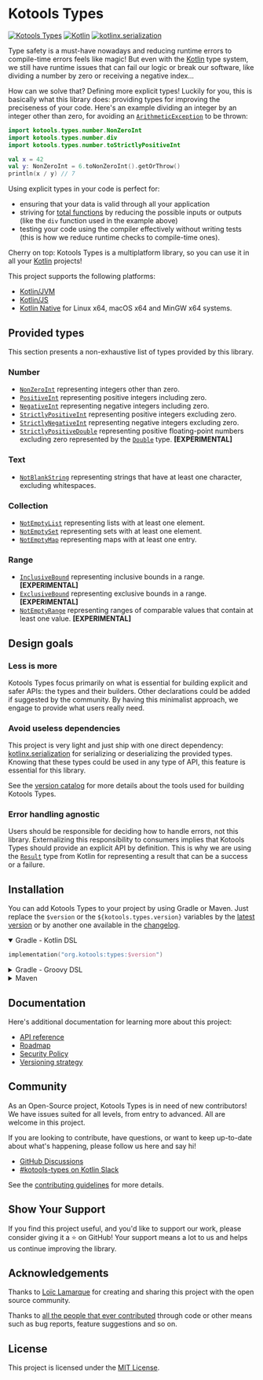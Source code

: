 <!--
    Copyright 2022-2023 Loïc Lamarque, Kotools S.A.S.U.
    Use of this source code is governed by the MIT license.
-->

# Kotools Types

[![Kotools Types][kotools-types-badge]][kotools-types-project]
[![Kotlin][kotlin-badge]][kotlin]
[![kotlinx.serialization][kotlinx.serialization-badge]][kotlinx.serialization]

Type safety is a must-have nowadays and reducing runtime errors to compile-time
errors feels like magic!
But even with the [Kotlin] type system, we still have runtime issues that can
fail our logic or break our software, like dividing a number by zero or
receiving a negative index...

How can we solve that? Defining more explicit types!
Luckily for you, this is basically what this library does: providing types for
improving the preciseness of your code.
Here's an example dividing an integer by an integer other than zero, for
avoiding an [`ArithmeticException`][kotlin.ArithmeticException] to be thrown:

```kotlin
import kotools.types.number.NonZeroInt
import kotools.types.number.div
import kotools.types.number.toStrictlyPositiveInt

val x = 42
val y: NonZeroInt = 6.toNonZeroInt().getOrThrow()
println(x / y) // 7
```

Using explicit types in your code is perfect for:

- ensuring that your data is valid through all your application
- striving for [total functions][total-functions] by reducing the possible
  inputs or outputs (like the `div` function used in the example above)
- testing your code using the compiler effectively without writing tests (this
  is how we reduce runtime checks to compile-time ones).

Cherry on top: Kotools Types is a multiplatform library, so you can use it in
all your [Kotlin] projects!

This project supports the following platforms:
- [Kotlin/JVM]
- [Kotlin/JS]
- [Kotlin Native][kotlin-native] for Linux x64, macOS x64 and MinGW x64 systems.

[kotools-types-badge]: https://img.shields.io/static/v1?label=version&message=4.3.1&color=blue
[kotools-types-project]: https://github.com/kotools/types
[kotlin]: https://kotlinlang.org
[kotlin-badge]: https://img.shields.io/badge/kotlin-1.7.21-blue?logo=kotlin
[kotlin-native]: https://kotlinlang.org/docs/native-overview.html
[kotlin/js]: https://kotlinlang.org/docs/js-overview.html
[kotlin/jvm]: https://kotlinlang.org/docs/jvm-get-started.html
[kotlin.ArithmeticException]: https://kotlinlang.org/api/latest/jvm/stdlib/kotlin/-arithmetic-exception
[kotlinx.serialization]: https://github.com/Kotlin/kotlinx.serialization
[kotlinx.serialization-badge]: https://img.shields.io/badge/kotlinx.serialization-1.4.1-blue
[total-functions]: https://xlinux.nist.gov/dads/HTML/totalfunc.html

## Provided types

This section presents a non-exhaustive list of types provided by this library.

### Number

- [`NonZeroInt`][kotools.types.number.NonZeroInt] representing integers other
  than zero.
- [`PositiveInt`][kotools.types.number.PositiveInt] representing positive
  integers including zero.
- [`NegativeInt`][kotools.types.number.NegativeInt] representing negative
  integers including zero.
- [`StrictlyPositiveInt`][kotools.types.number.StrictlyPositiveInt] representing
  positive integers excluding zero.
- [`StrictlyNegativeInt`][kotools.types.number.StrictlyNegativeInt] representing
  negative integers excluding zero.
- [`StrictlyPositiveDouble`][kotools.types.number.StrictlyPositiveDouble]
  representing positive floating-point numbers excluding zero represented by the
  [`Double`][kotlin.Double] type. **[EXPERIMENTAL]**

[kotlin.Double]: https://kotlinlang.org/api/latest/jvm/stdlib/kotlin/-double/index.html
[kotools.types.number.NegativeInt]: https://types.kotools.org/-kotools%20-types/kotools.types.number/-negative-int/index.html
[kotools.types.number.NonZeroInt]: https://types.kotools.org/-kotools%20-types/kotools.types.number/-non-zero-int/index.html
[kotools.types.number.PositiveInt]: https://types.kotools.org/-kotools%20-types/kotools.types.number/-positive-int/index.html
[kotools.types.number.StrictlyNegativeInt]: https://types.kotools.org/-kotools%20-types/kotools.types.number/-strictly-negative-int/index.html
[kotools.types.number.StrictlyPositiveDouble]: https://types.kotools.org/-kotools%20-types/kotools.types.number/-strictly-positive-double/index.html
[kotools.types.number.StrictlyPositiveInt]: https://types.kotools.org/-kotools%20-types/kotools.types.number/-strictly-positive-int/index.html

### Text

- [`NotBlankString`][kotools.types.text.NotBlankString] representing strings
  that have at least one character, excluding whitespaces.

[kotools.types.text.NotBlankString]: https://types.kotools.org/-kotools%20-types/kotools.types.text/-not-blank-string/index.html

### Collection

- [`NotEmptyList`][kotools.types.collection.NotEmptyList] representing lists
  with at least one element.
- [`NotEmptySet`][kotools.types.collection.NotEmptySet] representing sets with
  at least one element.
- [`NotEmptyMap`][kotools.types.collection.NotEmptyMap] representing maps with
  at least one entry.

[kotools.types.collection.NotEmptyList]: https://types.kotools.org/-kotools%20-types/kotools.types.collection/-not-empty-list/index.html
[kotools.types.collection.NotEmptyMap]: https://types.kotools.org/-kotools%20-types/kotools.types.collection/-not-empty-map/index.html
[kotools.types.collection.NotEmptySet]: https://types.kotools.org/-kotools%20-types/kotools.types.collection/-not-empty-set/index.html

### Range

- [`InclusiveBound`][kotools.types.range.InclusiveBound] representing inclusive
  bounds in a range. **[EXPERIMENTAL]**
- [`ExclusiveBound`][kotools.types.range.ExclusiveBound] representing exclusive
  bounds in a range. **[EXPERIMENTAL]**
- [`NotEmptyRange`][kotools.types.range.NotEmptyRange] representing ranges of
  comparable values that contain at least one value. **[EXPERIMENTAL]**

[kotools.types.range.ExclusiveBound]: https://types.kotools.org/-kotools%20-types/kotools.types.range/-exclusive-bound/index.html
[kotools.types.range.InclusiveBound]: https://types.kotools.org/-kotools%20-types/kotools.types.range/-inclusive-bound/index.html
[kotools.types.range.NotEmptyRange]: https://types.kotools.org/-kotools%20-types/kotools.types.range/-not-empty-range/index.html

## Design goals

### Less is more

Kotools Types focus primarily on what is essential for building explicit and
safer APIs: the types and their builders.
Other declarations could be added if suggested by the community.
By having this minimalist approach, we engage to provide what users really need.

### Avoid useless dependencies

This project is very light and just ship with one direct dependency:
[kotlinx.serialization] for serializing or deserializing the provided types.
Knowing that these types could be used in any type of API, this feature is
essential for this library.

See the [version catalog](gradle/libs.versions.toml) for more details about the
tools used for building Kotools Types.

### Error handling agnostic

Users should be responsible for deciding how to handle errors, not this library.
Externalizing this responsibility to consumers implies that Kotools Types should
provide an explicit API by definition.
This is why we are using the [`Result`][kotlin.Result] type from Kotlin for
representing a result that can be a success or a failure.

[kotlin.Result]: https://kotlinlang.org/api/latest/jvm/stdlib/kotlin/-result

## Installation

You can add Kotools Types to your project by using Gradle or Maven.
Just replace the `$version` or the `${kotools.types.version}` variables by the
[latest version](#kotools-types) or by another one available in the
[changelog](CHANGELOG.md).

<details open>
<summary>Gradle - Kotlin DSL</summary>

```kotlin
implementation("org.kotools:types:$version")
```
</details>

<details>
<summary>Gradle - Groovy DSL</summary>

```groovy
implementation "org.kotools:types:$version"
```
</details>

<details>
<summary>Maven</summary>

```xml
<dependencies>
    <dependency>
        <groupId>org.kotools</groupId>
        <artifactId>types</artifactId>
        <version>${kotools.types.version}</version>
    </dependency>
</dependencies>
```
</details>

## Documentation

Here's additional documentation for learning more about this project:

- [API reference][api-reference]
- [Roadmap](documentation/roadmap.md)
- [Security Policy](SECURITY.md)
- [Versioning strategy](documentation/versioning-strategy.md)

## Community

As an Open-Source project, Kotools Types is in need of new contributors!
We have issues suited for all levels, from entry to advanced.
All are welcome in this project.

If you are looking to contribute, have questions, or want to keep up-to-date
about what's happening, please follow us here and say hi!

- [GitHub Discussions]
- [#kotools-types on Kotlin Slack]

See the [contributing guidelines](CONTRIBUTING.md) for more details.

[#kotools-types on Kotlin Slack]: https://kotlinlang.slack.com/archives/C05H0L1LD25
[GitHub Discussions]: https://github.com/kotools/types/discussions

## Show Your Support

If you find this project useful, and you'd like to support our work, please
consider giving it a ⭐️ on GitHub!
Your support means a lot to us and helps us continue improving the library.

## Acknowledgements

Thanks to [Loïc Lamarque] for creating and sharing this project with the open
source community.

Thanks to [all the people that ever contributed] through code or other means such
as bug reports, feature suggestions and so on.

[all the people that ever contributed]: https://github.com/kotools/types/graphs/contributors
[Loïc Lamarque]: https://github.com/LVMVRQUXL

## License

This project is licensed under the [MIT License](LICENSE.txt).

[api-reference]: https://types.kotools.org
